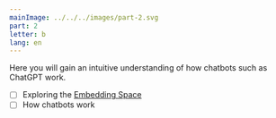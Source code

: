```yaml
---
mainImage: ../../../images/part-2.svg
part: 2
letter: b
lang: en
---
```


<div class="content">

Here you will gain an intuitive understanding of how chatbots such as ChatGPT work.

- [ ] Exploring the [Embedding Space](https://projector.tensorflow.org/)
- [ ] How chatbots work

</div>
